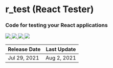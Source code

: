# r_test (React Tester)
<h3>Code for testing your React applications</h3>
    <a href='https://nodejs.org/en/'>
        <img src="https://img.shields.io/badge/node-14.16.1-green">
        <a />
        <a href='https://www.npmjs.com/'>
            <img src="https://img.shields.io/badge/npm-6.14.12-green">
            <a />
            <a href='https://reactjs.org/'>
                <img src="https://img.shields.io/badge/react-%5E17.0.2-blue">
                <a />
                <a href='https://reactjs.org/'>
                    <img src="https://img.shields.io/badge/%40testing--library%2Freact-%5E11.2.7-yellow">
                    <a />
                    <table>
                        <thead>
                            <tr>
                                <th>Release Date</th>
                                <th>Last Update</th>
                            </tr>
                        </thead>
                        <tbody>
                            <tr>
                                <td>Jul 29, 2021</td>
                                <td>Aug 2, 2021</td>
                            </tr>
                        </tbody>
                    </table>
